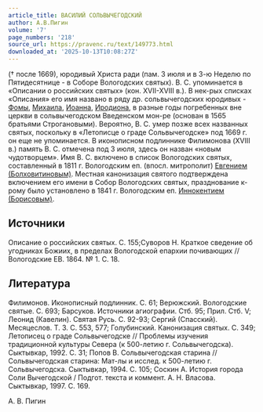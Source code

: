 ```yaml
---
article_title: ВАСИЛИЙ СОЛЬВЫЧЕГОДСКИЙ
author: А.В.Пигин
volume: '7'
page_numbers: '218'
source_url: https://pravenc.ru/text/149773.html
downloaded_at: '2025-10-13T10:08:27Z'
---
```


(† после 1669), юродивый Христа ради (пам. 3 июля и в 3-ю Неделю по Пятидесятнице - в Соборе Вологодских святых). В. С. упоминается в «Описании о российских святых» (кон. XVII-XVIII в.). В нек-рых списках «Описания» его имя названо в ряду др. сольвычегодских юродивых - [Фомы](https://pravenc.ru/text/Фома.html), [Михаила](https://pravenc.ru/text/Михаил.html), [Иоанна](https://pravenc.ru/text/Иоанн.html), [Иродиона](https://pravenc.ru/text/Иродиона.html), в разные годы погребенных вне церкви в сольвычегодском Введенском мон-ре (основан в 1565 братьями Строгановыми). Вероятно, В. С. умер позже всех названных святых, поскольку в «Летописце о граде Сольвычегодске» под 1669 г. он еще не упоминается. В иконописном подлиннике Филимонова (XVIII в.) память В. С. отмечена под 3 июля, здесь он назван «новым чудотворцем». Имя В. С. включено в список Вологодских святых, составленный в 1811 г. Вологодским еп. (впосл. митрополит) [Евгением (Болховитиновым)](<https://pravenc.ru/text/Евгением (Болховитиновым).html>). Местная канонизация святого подтверждена включением его имени в Собор Вологодских святых, празднование к-рому было установлено в 1841 г. Вологодским еп. [Иннокентием (Борисовым)](https://pravenc.ru/text/ИННОКЕНТИЙ.html).

## Источники

Описание о российских святых. С. 155;Суворов Н. Краткое сведение об угодниках Божиих, в пределах Вологодской епархии почивающих // Вологодские ЕВ. 1864. № 1. С. 18.

## Литература

Филимонов. Иконописный подлинник. С. 61; Верюжский. Вологодские святые. С. 693; Барсуков. Источники агиографии. Стб. 95; Прил. Стб. V; Леонид (Кавелин). Святая Русь. С. 92-93; Сергий (Спасский). Месяцеслов. Т. 3. С. 553, 577; Голубинский. Канонизация святых. С. 349; Летописец о граде Сольвычегодске // Проблемы изучения традиционной культуры Севера (к 500-летию г. Сольвычегодска). Сыктывкар, 1992. С. 31; Попов В. Сольвычегодская старина // Сольвычегодская старина: Мат-лы и исслед. к 500-летию г. Сольвычегодска. Сыктывкар, 1994. С. 105; Соскин А. История города Соли Вычегодской / Подгот. текста и коммент. А. Н. Власова. Сыктывкар, 1997. С. 169.

А. В. Пигин
